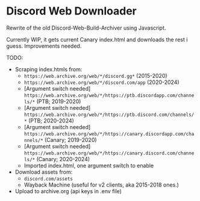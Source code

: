 # Discord Web Downloader

Rewrite of the old Discord-Web-Build-Archiver using Javascript.

Currently WIP, it gets current Canary index.html and downloads the rest i guess. Improvements needed.

TODO:
- Scraping index.htmls from: 
  - `https://web.archive.org/web/*/discord.gg*` (2015-2020)
  - `https://web.archive.org/web/*/discord.com/app` (2020-2024)
  - [Argument switch needed] `https://web.archive.org/web/*/https://ptb.discordapp.com/channels/*` (PTB; 2019-2020)
  - [Argument switch needed] `https://web.archive.org/web/*/https://ptb.discord.com/channels/*` (PTB; 2020-2024)
  - [Argument switch needed] `https://web.archive.org/web/*/https://canary.discordapp.com/channels/*` (Canary; 2019-2020)
  - [Argument switch needed] `https://web.archive.org/web/*/https://canary.discord.com/channels/*` (Canary; 2020-2024)
  - Imported index.html, one argument switch to enable
- Download assets from:
  - `discord.com/assets`
  - Wayback Machine (useful for v2 clients, aka 2015-2018 ones.)
- Upload to archive.org (api keys in .env file)